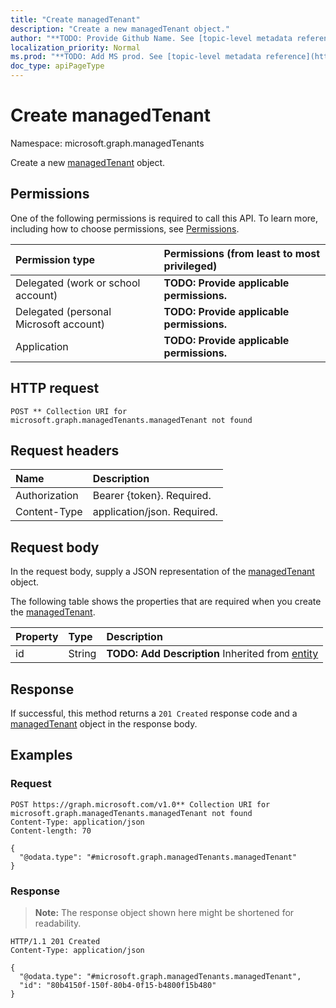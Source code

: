 ```yaml
---
title: "Create managedTenant"
description: "Create a new managedTenant object."
author: "**TODO: Provide Github Name. See [topic-level metadata reference](https://msgo.azurewebsites.net/add/document/guidelines/metadata.html#topic-level-metadata)**"
localization_priority: Normal
ms.prod: "**TODO: Add MS prod. See [topic-level metadata reference](https://msgo.azurewebsites.net/add/document/guidelines/metadata.html#topic-level-metadata)**"
doc_type: apiPageType
---
```


# Create managedTenant
Namespace: microsoft.graph.managedTenants



Create a new [managedTenant](../resources/managedtenants-managedtenant.md) object.

## Permissions
One of the following permissions is required to call this API. To learn more, including how to choose permissions, see [Permissions](/graph/permissions-reference).

|Permission type|Permissions (from least to most privileged)|
|:---|:---|
|Delegated (work or school account)|**TODO: Provide applicable permissions.**|
|Delegated (personal Microsoft account)|**TODO: Provide applicable permissions.**|
|Application|**TODO: Provide applicable permissions.**|

## HTTP request

<!-- {
  "blockType": "ignored"
}
-->
``` http
POST ** Collection URI for microsoft.graph.managedTenants.managedTenant not found
```

## Request headers
|Name|Description|
|:---|:---|
|Authorization|Bearer {token}. Required.|
|Content-Type|application/json. Required.|

## Request body
In the request body, supply a JSON representation of the [managedTenant](../resources/managedtenants-managedtenant.md) object.

The following table shows the properties that are required when you create the [managedTenant](../resources/managedtenants-managedtenant.md).

|Property|Type|Description|
|:---|:---|:---|
|id|String|**TODO: Add Description** Inherited from [entity](../resources/managedtenants-entity.md)|



## Response

If successful, this method returns a `201 Created` response code and a [managedTenant](../resources/managedtenants-managedtenant.md) object in the response body.

## Examples

### Request
<!-- {
  "blockType": "request",
  "name": "create_managedtenant_from_"
}
-->
``` http
POST https://graph.microsoft.com/v1.0** Collection URI for microsoft.graph.managedTenants.managedTenant not found
Content-Type: application/json
Content-length: 70

{
  "@odata.type": "#microsoft.graph.managedTenants.managedTenant"
}
```


### Response
>**Note:** The response object shown here might be shortened for readability.
<!-- {
  "blockType": "response",
  "truncated": true,
  "@odata.type": "microsoft.graph.managedTenants.managedTenant"
}
-->
``` http
HTTP/1.1 201 Created
Content-Type: application/json

{
  "@odata.type": "#microsoft.graph.managedTenants.managedTenant",
  "id": "80b4150f-150f-80b4-0f15-b4800f15b480"
}
```

